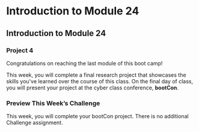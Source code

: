 # Introduction to Module 24

## Introduction to Module 24

### Project 4

Congratulations on reaching the last module of this boot camp! 

This week, you will complete a final research project that showcases the skills you've learned over the course of this class. On the final day of class, you will present your project at the cyber class conference, **bootCon**.

### Preview This Week’s Challenge

This week, you will complete your bootCon project. There is no additional Challenge assignment.